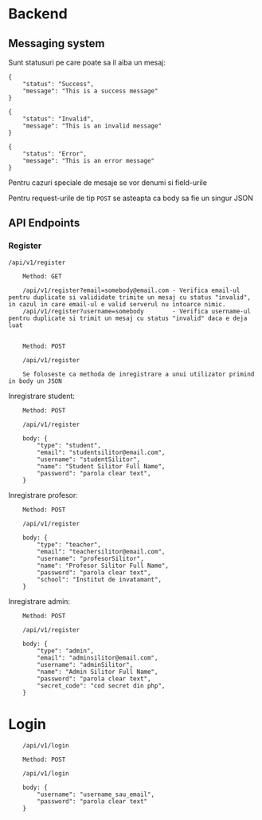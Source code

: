 # Backend

## Messaging system

Sunt statusuri pe care poate sa il aiba un mesaj:
```
{
    "status": "Success",
    "message": "This is a success message"
}
```

```
{
    "status": "Invalid",
    "message": "This is an invalid message"
}
```

```
{
    "status": "Error",
    "message": "This is an error message"
}
```
Pentru cazuri speciale de mesaje se vor denumi si field-urile

Pentru request-urile de tip ``POST`` se asteapta ca body sa fie un singur JSON 

## API Endpoints

### Register

```
/api/v1/register
```

```
    Method: GET

    /api/v1/register?email=somebody@email.com - Verifica email-ul pentru duplicate si valididate trimite un mesaj cu status "invalid", in cazul in care email-ul e valid serverul nu intoarce nimic.  
    /api/v1/register?username=somebody        - Verifica username-ul pentru duplicate si trimit un mesaj cu status "invalid" daca e deja luat  
    
```


```
    Method: POST
    
    /api/v1/register
    
    Se foloseste ca methoda de inregistrare a unui utilizator primind in body un JSON 
```

Inregistrare student:
```
    Method: POST

    /api/v1/register
    
    body: {
        "type": "student",
        "email": "studentsilitor@email.com",
        "username": "studentSilitor",
        "name": "Student Silitor Full Name",
        "password": "parola clear text",
    }
```

Inregistrare profesor:
```
    Method: POST

    /api/v1/register
    
    body: {
        "type": "teacher",
        "email": "teachersilitor@email.com",
        "username": "profesorSilitor",
        "name": "Profesor Silitor Full Name",
        "password": "parola clear text",
        "school": "Institut de invatamant",
    }
```

Inregistrare admin:
```
    Method: POST

    /api/v1/register
    
    body: {
        "type": "admin",
        "email": "adminsilitor@email.com",
        "username": "adminSilitor",
        "name": "Admin Silitor Full Name",
        "password": "parola clear text",
        "secret_code": "cod secret din php",
    }
```

# Login

```
    /api/v1/login
```

```
    Method: POST

    /api/v1/login

    body: {
        "username": "username_sau_email",
        "password": "parola clear text"
    }
```

